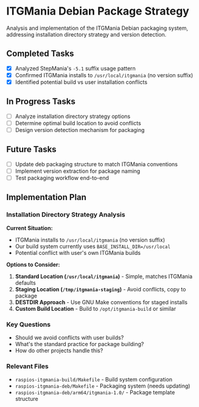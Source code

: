 # ITGMania Debian Package Strategy

Analysis and implementation of the ITGMania Debian packaging system, addressing installation directory strategy and version detection.

## Completed Tasks

- [x] Analyzed StepMania's `-5.1` suffix usage pattern
- [x] Confirmed ITGMania installs to `/usr/local/itgmania` (no version suffix)
- [x] Identified potential build vs user installation conflicts

## In Progress Tasks

- [ ] Analyze installation directory strategy options
- [ ] Determine optimal build location to avoid conflicts
- [ ] Design version detection mechanism for packaging

## Future Tasks

- [ ] Update deb packaging structure to match ITGMania conventions
- [ ] Implement version extraction for package naming
- [ ] Test packaging workflow end-to-end

## Implementation Plan

### Installation Directory Strategy Analysis

**Current Situation:**
- ITGMania installs to `/usr/local/itgmania` (no version suffix)
- Our build system currently uses `BASE_INSTALL_DIR=/usr/local`
- Potential conflict with user's own ITGMania builds

**Options to Consider:**
1. **Standard Location (`/usr/local/itgmania`)** - Simple, matches ITGMania defaults
2. **Staging Location (`/tmp/itgmania-staging`)** - Avoid conflicts, copy to package
3. **DESTDIR Approach** - Use GNU Make conventions for staged installs
4. **Custom Build Location** - Build to `/opt/itgmania-build` or similar

### Key Questions
- Should we avoid conflicts with user builds?
- What's the standard practice for package building?
- How do other projects handle this?

### Relevant Files

- `raspios-itgmania-build/Makefile` - Build system configuration
- `raspios-itgmania-deb/Makefile` - Packaging system (needs updating)
- `raspios-itgmania-deb/arm64/itgmania-1.0/` - Package template structure 